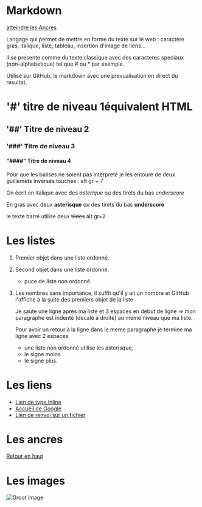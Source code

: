 # Markdown

<a name="top">

[atteindre les Ancres](#ancres)

Langage qui permet de mettre en forme du texte sur le web : caractère gras, italique, liste, tableau, insertion d'image de liens...

Il se presente comme du texte classique avec des caracteres speciaux (non-alphabetique) tel que # ou * par exemple.

Utilisé sur GitHub, le markdown avec une prevualisation en direct du resultat.

# '#' titre de niveau 1équivalent HTML
## '##' Titre de niveau 2 
### '###' Titre de niveau 3
#### "####" Titre de niveau 4

Pour que les balises ne soient pas interpreté je les entoure de deux guillemets inversés touches : alt gr + 7

On écrit en italique avec des *astérique* ou des tirets du bas _underscore_

En gras avec deux **asterisque** ou des tirets du bas __underscore__

le texte barré utilise deux ~~tildes~~ alt gr+2

# Les listes

1. Premier objet dans une liste ordonné.
2. Second objet dans une liste ordonné.
    * puce de liste non ordonné.
18. Les nombres sans importance, il suffit qu'il y ait un nombre et GitHub l'affiche à la suite des premiers objet de la liste

     Je saute une ligne aprés ma liste et 3 espaces en debut de ligne => mon paragraphe est indenté (decalé à droite) au meme niveau 
     que ma liste.    

     Pour avoir un retour à la ligne dans le meme paragraphe je termine ma ligne avec 2 espaces.

     * une liste non ordonné utilise les asterisque,   
     - le signe moins
     + le signe plus.

# Les liens

* [Lien de type inline](https://wwww.google.com)
* [Accueil de Google](https://www.google.com)
* [Lien de renvoi sur un fichier](https://github.com/Houdaja/premierRepo/readme.md)

# Les ancres

<a name="ancres">

[Retour en haut](#top)

# Les images

![Groot image](https://media.giphy.com/media/l0IyiuuIdwIyKMU8g/giphy.gif)